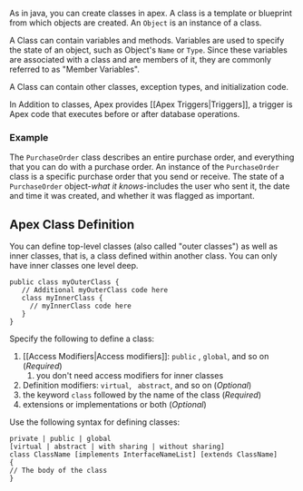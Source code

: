 As in java, you can create classes in apex. A class is a template or blueprint from which objects are created. An `Object` is an instance of a class. 

A Class can contain variables and methods. Variables are used to specify the state of an object, such as Object's `Name` or `Type`. Since these variables are associated with a class and are members of it, they are commonly referred to as "Member Variables". 

A Class can contain other classes, exception types, and initialization code. 

In Addition to classes, Apex provides [[Apex Triggers|Triggers]], a trigger is Apex code that executes before or after database operations. 

### Example
The `PurchaseOrder` class describes an entire purchase order, and everything that you can do with a purchase order. An instance of the `PurchaseOrder` class is a specific purchase order that you send or receive. 
The state of a `PurchaseOrder` object-*what it knows*-includes the user who sent it, the date and time it was created, and whether it was flagged as important. 

## Apex Class Definition
You can define top-level classes (also called "outer classes") as well as inner classes, that is, a class defined within another class. You can only have inner classes one level deep. 
```apex
public class myOuterClass {
   // Additional myOuterClass code here
   class myInnerClass {
     // myInnerClass code here
   }
}
```

Specify the following to define a class: 
1. [[Access Modifiers|Access modifiers]]: `public` , `global`, and so on (*Required*)
	1. you don't need access modifiers for inner classes 
2. Definition modifiers: `virtual`, ` abstract`, and so on (*Optional*) 
3. the keyword `class` followed by the name of the class (*Required*)
4. extensions or implementations or both (*Optional*)

Use the following syntax for defining classes:
```apex
private | public | global 
[virtual | abstract | with sharing | without sharing] 
class ClassName [implements InterfaceNameList] [extends ClassName] 
{ 
// The body of the class
}
```